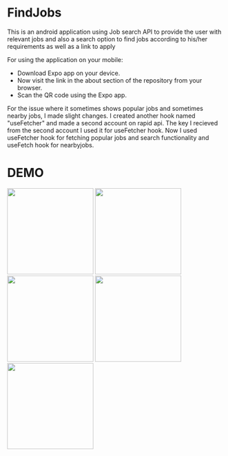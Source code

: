 # FindJobs
This is an android application using Job search API to provide the user with relevant jobs and also a search option to find jobs according to his/her requirements as well as a link to apply

For using the application on your mobile:

- Download Expo app on your device.
- Now visit the link in the about section of the repository from your browser.
- Scan the QR code using the Expo app.

For the issue where it sometimes shows popular jobs and sometimes nearby jobs, I made slight changes.
I created another hook named "useFetcher" and made a second account on rapid api.
The key I recieved from the second account I used it for useFetcher hook.
Now I used useFetcher hook for fetching popular jobs and search functionality and useFetch hook for nearbyjobs.

# DEMO

<p float="left">
  <img src="https://user-images.githubusercontent.com/110890327/227828856-ce4dab6c-d957-4744-b1de-8232062c05c7.jpeg" width="200" />
  <img src="https://user-images.githubusercontent.com/110890327/227828945-16873a95-b6ed-4038-966f-9bb7802d97c6.jpeg" width="200" /> 
  <img src="https://user-images.githubusercontent.com/110890327/227829786-b3738032-5e93-4dee-b41f-bd40c800a7ae.jpeg" width="200" />
  <img src="https://user-images.githubusercontent.com/110890327/227829786-b3738032-5e93-4dee-b41f-bd40c800a7ae.jpeg" width="200" />
  <img src="https://user-images.githubusercontent.com/110890327/227830342-31cb1f2d-0cd7-4650-9d8f-19792870aa84.jpeg" width="200" />
</p>

